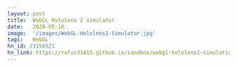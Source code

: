 ```yaml
---
layout: post
title:  WebGL Hololens 2 simulator
date:   2020-05-10
image:  '/images/WebGL-Hololens2-Simulator.jpg'
tags:   WebGL
hn_id: 23156521
hn_link: https://rufus31415.github.io/sandbox/webgl-hololens2-simulation/
---
```



